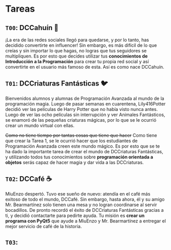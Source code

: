 # Tareas

## `T00`: DCCahuín :eyes:

¡La era de las redes sociales llegó para quedarse, y por lo tanto, has decidido convertirte en influencer!
Sin embargo, es más difícil de lo que creías y sin importar lo que hagas, no logras que tus seguidores se
multipliquen. Es por esto que decides utilizar tus **conocimientos de Introducción a la Programación** para
crear tu propia red social y así convertirte en el usuario más famoso de esta. Así es como nace DCCahuín.

## `T01`: DCCriaturas Fantásticas :bird:

Bienvenidos alumnos y alumnas de Programación Avanzada al mundo de la programación magia. Luego
de pasar semanas en cuarentena, Lily416Potter decidió ver las películas de Harry Potter que no había
visto nunca antes. Luego de ver las ocho películas sin interrupción y ver Animales Fantásticos, se enamoró
de las pequeñas criaturas mágicas, por lo que se le ocurrió crear un mundo virtual con ellas.

~~Como no tiene tiempo por tantas cosas que tiene que hacer~~ Como tiene que crear la Tarea 1, se le
ocurrió hacer que los estudiantes de Programación Avanzada creen este mundo mágico. Es por esto que
se te ha dado la importante tarea de crear el mundo de DCCriaturas Fantásticas, y utilizando todos tus
conocimientos sobre **programación orientada a objetos** serás capaz de hacer magia y dar vida a las
DCCriaturas.

## `T02`: DCCafé :coffee:

MiuEnzo despertó. Tuvo ese sueño de nuevo: atendía en el café más exitoso de todo el mundo, DCCafé.
Sin embargo, hasta ahora, él y su amigo Mr. Bearmartínez solo tienen una mesa y no logran coordinarse
al servir bocadillos. De pronto recordó el éxito de DCCriaturas Fantásticas gracias a ti, y decidió
contactarte para pedirte ayuda. Tu misión es **crear un programa con PyQt5** que ayude a MiuEnzo y Mr.
Bearmartínez a entregar el mejor servicio de café de la historia.

## `T03`:

<!-- TODO -->
